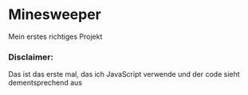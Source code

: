 # Minesweeper
Mein erstes richtiges Projekt

### Disclaimer:
Das ist das erste mal, das ich JavaScript verwende und der code sieht dementsprechend aus 
